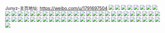 Junyz-主页地址: https://weibo.com/u/1791697504 
![](https://wx4.sinaimg.cn/mw2000/6acb2260ly1h9jk7wrovwj22c032xnpg.jpg) 
![](https://wx4.sinaimg.cn/mw2000/6acb2260ly1h9jk9k4wpcj20u5147nap.jpg) 
![](https://wx4.sinaimg.cn/mw2000/6acb2260ly1h9jk9jbaz8j22c033zx6t.jpg) 
![](https://wx4.sinaimg.cn/mw2000/6acb2260ly1h9jk9nqfrvj22c0340e86.jpg) 
![](https://wx4.sinaimg.cn/mw2000/6acb2260ly1h9jk9tcjh9j22c033y1l1.jpg) 
![](https://wx4.sinaimg.cn/mw2000/6acb2260ly1h9jk9vo8d2j221v2qhx6q.jpg) 
![](https://wx4.sinaimg.cn/mw2000/6acb2260ly1h9jk9wxgqej22c03407wj.jpg) 
![](https://wx4.sinaimg.cn/mw2000/6acb2260ly1h9jka2d6qwj22c0340u10.jpg) 
![](https://wx4.sinaimg.cn/mw2000/6acb2260ly1h9jk9zocl1j220q2ozkjn.jpg) 
![](https://wx4.sinaimg.cn/mw2000/6acb2260ly1h6aj8e230mj21wi1wodni.jpg) 
![](https://wx4.sinaimg.cn/mw2000/6acb2260ly1h6aj8ie8fej22c0340u0y.jpg) 
![](https://wx4.sinaimg.cn/mw2000/6acb2260ly1h6aj8fvjnij22b6340e83.jpg) 
![](https://wx4.sinaimg.cn/mw2000/6acb2260ly1h6aj890szrj22b833zx6q.jpg) 
![](https://wx4.sinaimg.cn/mw2000/6acb2260ly1h6aj8anj52j221g2nxatq.jpg) 
![](https://wx4.sinaimg.cn/mw2000/6acb2260ly1h6aj8h5qsoj20tq13mwhf.jpg) 
![](https://wx4.sinaimg.cn/mw2000/6acb2260ly1h6aj8gt6h2j21yu2pib2a.jpg) 
![](https://wx4.sinaimg.cn/mw2000/6acb2260ly1h6aj87aojvj223a2t4npe.jpg) 
![](https://wx4.sinaimg.cn/mw2000/6acb2260ly1h6aj8bl9jyj222d2r5dt9.jpg) 
![](https://wx4.sinaimg.cn/mw2000/6acb2260ly1h6aj8ccqz1j22632w47wi.jpg) 
![](https://wx4.sinaimg.cn/mw2000/6acb2260ly1h5nor5eoqwj220v2qwnpd.jpg) 
![](https://wx4.sinaimg.cn/mw2000/6acb2260ly1h5norfbyu7j20u5146auz.jpg) 
![](https://wx4.sinaimg.cn/mw2000/6acb2260ly1h5nor783zxj21ow1ownpd.jpg) 
![](https://wx4.sinaimg.cn/mw2000/6acb2260ly1h5noretcrlj22b635s7wk.jpg) 
![](https://wx4.sinaimg.cn/mw2000/6acb2260ly1h5noridoygj22c03407wi.jpg) 
![](https://wx4.sinaimg.cn/mw2000/6acb2260ly1h5norcu4krj22702znqv6.jpg) 
![](https://wx4.sinaimg.cn/mw2000/6acb2260ly1h5norjtrb1j22c02c0kjm.jpg) 
![](https://wx4.sinaimg.cn/mw2000/6acb2260ly1h5norbcpo7j22c034eu10.jpg) 
![](https://wx4.sinaimg.cn/mw2000/6acb2260ly1h5norgxfqkj22c0340kjm.jpg) 
![](https://wx4.sinaimg.cn/mw2000/6acb2260ly1h3sm9be3evj21xa2kdhdt.jpg) 
![](https://wx4.sinaimg.cn/mw2000/6acb2260ly1h3sm9bw7zvj21vs2idb29.jpg) 
![](https://wx4.sinaimg.cn/mw2000/6acb2260ly1h3mruh3bsmj21zy2hve81.jpg) 
![](https://wx4.sinaimg.cn/mw2000/6acb2260ly1h3mrufklszj22102pckjl.jpg) 
![](https://wx4.sinaimg.cn/mw2000/6acb2260ly1h3mruf2vjqj20yf1agnhz.jpg) 
![](https://wx4.sinaimg.cn/mw2000/6acb2260ly1h3mrv869dkj21xj2kpb2a.jpg) 
![](https://wx4.sinaimg.cn/mw2000/6acb2260ly1h3mrugfsrwj21yi2m0hdu.jpg) 
![](https://wx4.sinaimg.cn/mw2000/6acb2260ly1h3mrv78wwtj2264263x6p.jpg) 
![](https://wx4.sinaimg.cn/mw2000/6acb2260ly1h2xdsojhc9j22c0340u0x.jpg) 
![](https://wx4.sinaimg.cn/mw2000/6acb2260ly1h2xdsp8h5uj22c0340x6p.jpg) 
![](https://wx4.sinaimg.cn/mw2000/6acb2260ly1h2xdsq1301j22c03404qq.jpg) 
![](https://wx4.sinaimg.cn/mw2000/6acb2260ly1h2xdsqsnj9j22c0340x6p.jpg) 
![](https://wx4.sinaimg.cn/mw2000/6acb2260ly1h2xdtaveuwj21dz0tztk9.jpg) 
![](https://wx4.sinaimg.cn/mw2000/6acb2260ly1h2xdsrvlnkj2298316kjl.jpg) 
![](https://wx4.sinaimg.cn/mw2000/6acb2260ly1h2xdsth8xaj21py1ag1dh.jpg) 
![](https://wx4.sinaimg.cn/mw2000/6acb2260ly1h2xdssrpw3j21go1go1kx.jpg) 
![](https://wx4.sinaimg.cn/mw2000/6acb2260ly1h2xdwv20m0j22c02c0e81.jpg) 
![](https://wx4.sinaimg.cn/mw2000/6acb2260ly1h2qcazae58j21o0280qv5.jpg) 
![](https://wx4.sinaimg.cn/mw2000/6acb2260ly1h2qcb1fjcoj21o0280npd.jpg) 
![](https://wx4.sinaimg.cn/mw2000/6acb2260ly1h2qcb2aj7ej223422wqv5.jpg) 
![](https://wx4.sinaimg.cn/mw2000/6acb2260ly1h2qcb4ckzwj227g35s4qq.jpg) 
![](https://wx4.sinaimg.cn/mw2000/6acb2260ly1h2qcb3clfrj22ah35sb2a.jpg) 
![](https://wx4.sinaimg.cn/mw2000/6acb2260ly1h2qcb974f2j21f01w11kx.jpg) 
![](https://wx4.sinaimg.cn/mw2000/6acb2260ly1gzoopq3488j21o02801ky.jpg) 
![](https://wx4.sinaimg.cn/mw2000/6acb2260ly1gzoopqky8vj21261ewe1u.jpg) 
![](https://wx4.sinaimg.cn/mw2000/6acb2260ly1gxc5hw1474j21o02801ky.jpg) 
![](https://wx4.sinaimg.cn/mw2000/6acb2260ly1gxc5hyfn02j21o0280qv5.jpg) 
![](https://wx4.sinaimg.cn/mw2000/6acb2260ly1gxc5i1m67lj21iw232kjl.jpg) 
![](https://wx4.sinaimg.cn/mw2000/6acb2260ly1gxc5hpi2jvj229u3161kz.jpg) 
![](https://wx4.sinaimg.cn/mw2000/6acb2260gy1ga9x4zhgqqj21gh1gh7ql.jpg) 
![](https://wx4.sinaimg.cn/mw2000/6acb2260gy1g7m6s8oqvhj21xg1xgqv5.jpg) 
